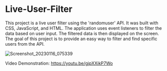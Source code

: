 # Live-User-Filter

This project is a live user filter using the 'randomuser' API. It was built with CSS, JavaScript, and HTML. The application uses event listeners to filter the data based on user input. The filtered data is then displayed on the screen. The goal of this project is to provide an easy way to filter and find specific users from the API.

![Screenshot_20230116_075339](https://user-images.githubusercontent.com/95939886/212682848-d209c3e5-6c1a-498d-ab39-fa0abd9da020.png)


Video Demonstration: https://youtu.be/gjpXXikP7Wo
